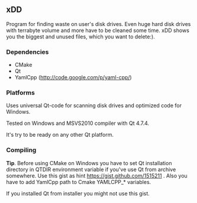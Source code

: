 ## xDD

Program for finding waste on user's disk drives. Even huge hard disk drives with terrabyte volume and more have to be cleaned some time. xDD shows you the biggest and unused files, which you want to delete:).

### Dependencies
- CMake
- Qt
- YamlCpp (http://code.google.com/p/yaml-cpp/)

### Platforms
Uses universal Qt-code for scanning disk drives and optimized code for Windows.

Tested on Windows and MSVS2010 compiler with Qt 4.7.4.

It's try to be ready on any other Qt platform.

### Compiling

**Tip**.
Before using CMake on Windows you have to set Qt installation directory in QTDIR environment variable if you've use Qt from archive somewhere.
Use this gist as hint https://gist.github.com/1515211 . Also you have to add YamlCpp path to Cmake YAMLCPP_* variables.

If you installed Qt from installer you might not use this gist.
